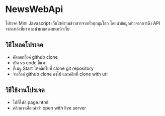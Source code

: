 # NewsWebApi

โปรเจค Mini Javascript
เว็บไซต์รวมข่าวสารจากทั่วทุกมุมโลก โดยนำข้อมูลข่าวจากการดึง API จากแหล่งที่มา และนำมาแสดงบนหน้าเว็บ

## วิธีโหลดโปรเจค
- คัดลอกลิ๊งค์ github clone
- เปิด vs code ขึ้นมา
- ที่เมนู Start ให้คลิกไปที่ clone git repository
- วางลิ๊งค์ github clone ลงไป และคลิกที่ clone with url

## วิธีใช้งานโปรเจค
- ไปที่ไฟล์ page.html
- คลิกขวาเลือกคำว่า open with live server
